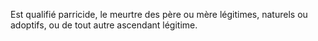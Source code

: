 Est qualifié parricide, le meurtre des père ou mère légitimes, naturels ou adoptifs, ou de tout autre ascendant légitime.